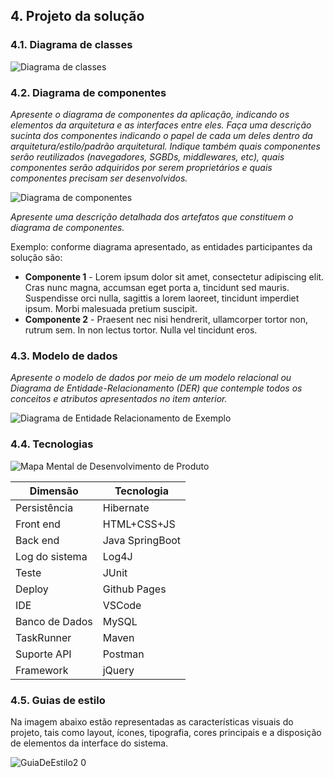 ## 4. Projeto da solução

### 4.1. Diagrama de classes

![Diagrama de classes](https://github.com/ICEI-PUC-Minas-PPLES-TI/plf-es-2023-2-ti2-1372100-workoutwiz/blob/master/docs/images/diagrama%20ti2.png)



### 4.2. Diagrama de componentes

_Apresente o diagrama de componentes da aplicação, indicando os elementos da arquitetura e as interfaces entre eles. Faça uma descrição sucinta dos componentes indicando o papel de cada um deles dentro da arquitetura/estilo/padrão arquitetural. Indique também quais componentes serão reutilizados (navegadores, SGBDs, middlewares, etc), quais componentes serão adquiridos por serem proprietários e quais componentes precisam ser desenvolvidos._

![Diagrama de componentes](https://github.com/ICEI-PUC-Minas-PPLES-TI/plf-es-2023-2-ti2-1372100-workoutwiz/blob/master/docs/images/273078368-18dad4d2-cca8-419f-b747-8d111536dc2f.jpeg)

_Apresente uma descrição detalhada dos artefatos que constituem o diagrama de componentes._

Exemplo: conforme diagrama apresentado, as entidades participantes da solução são:

- **Componente 1** - Lorem ipsum dolor sit amet, consectetur adipiscing elit. Cras nunc magna, accumsan eget porta a, tincidunt sed mauris. Suspendisse orci nulla, sagittis a lorem laoreet, tincidunt imperdiet ipsum. Morbi malesuada pretium suscipit.
- **Componente 2** - Praesent nec nisi hendrerit, ullamcorper tortor non, rutrum sem. In non lectus tortor. Nulla vel tincidunt eros.


### 4.3. Modelo de dados

_Apresente o modelo de dados por meio de um modelo relacional ou Diagrama de Entidade-Relacionamento (DER) que contemple todos os conceitos e atributos apresentados no item anterior._ 

![Diagrama de Entidade Relacionamento de Exemplo](https://github.com/ICEI-PUC-Minas-PPLES-TI/plf-es-2023-2-ti2-1372100-workoutwiz/blob/master/docs/images/modeloDadosAtualizado(3).png)

### 4.4. Tecnologias

![Mapa Mental de Desenvolvimento de Produto](https://github.com/ICEI-PUC-Minas-PPLES-TI/plf-es-2023-2-ti2-1372100-workoutwiz/assets/130581220/b6877db1-1ce7-4edf-a132-aa40b4c4428c)

| **Dimensão**   | **Tecnologia**  |      
| ---            | ---             |                                                     
| Persistência   | Hibernate       |                                                    
| Front end      | HTML+CSS+JS     |                                                      
| Back end       | Java SpringBoot |
| Log do sistema | Log4J           |
| Teste          | JUnit           |
| Deploy         | Github Pages    |
| IDE            | VSCode          |
| Banco de Dados | MySQL           |
| TaskRunner     | Maven           |
| Suporte API    | Postman         |
| Framework      | jQuery          |
 

### 4.5. Guias de estilo

Na imagem abaixo estão representadas as características visuais do projeto, tais como layout, ícones, tipografia, cores principais e a disposição de elementos da interface do sistema. 

![GuiaDeEstilo2 0](https://github.com/ICEI-PUC-Minas-PPLES-TI/plf-es-2023-2-ti2-1372100-workoutwiz/assets/130581220/503c8439-a921-4272-b3d0-ef735518920e)
